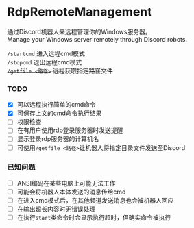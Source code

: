 # RdpRemoteManagement  
通过Discord机器人来远程管理你的Windows服务器。  
Manage your Windows server remotely through Discord robots.  

`/startcmd` 进入远程cmd模式  
`/stopcmd` 退出远程cmd模式  
~~`/getfile <路径>` 远程获取指定路径文件~~  
### TODO  
- [x] 可以远程执行简单的cmd命令
- [x] 可保存上文的cmd命令执行结果
- [ ] 权限检查
- [ ] 在有用户使用rdp登录服务器时发送提醒
- [ ] 显示登录rdp服务器的计算机名
- [ ] 可使用`/getfile <路径>`让机器人将指定目录文件发送至Discord
### 已知问题
- [ ] ANSI编码在某些电脑上可能无法工作
- [ ] 可能会将机器人本体发送的消息传给cmd
- [ ] 在进入cmd模式后，在其他频道发送消息也会被机器人回应
- [ ] 在输出超长内容时无错误处理
- [ ] 在执行`start`类命令时会显示执行超时，但确实命令被执行
